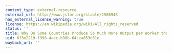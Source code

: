 ```yaml
---
content_type: external-resource
external_url: http://www.jstor.org/stable/2586948
has_external_license_warning: true
license: https://en.wikipedia.org/wiki/All_rights_reserved
status: ''
title: Why Do Some Countries Produce So Much More Output per Worker than Others?
uid: 6f3e2219-f998-4aec-b38b-64cea853d81e
wayback_url: ''
---
```


